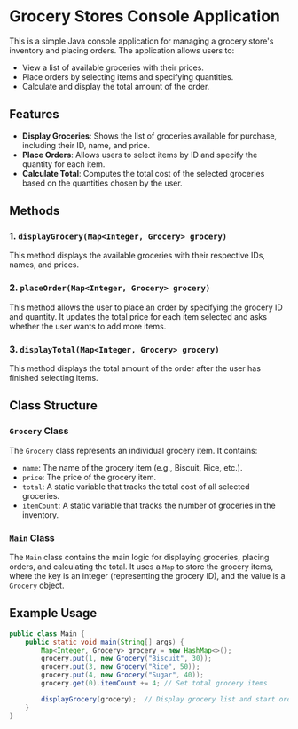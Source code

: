 # Grocery Stores Console Application

This is a simple Java console application for managing a grocery store's inventory and placing orders. The application allows users to:
- View a list of available groceries with their prices.
- Place orders by selecting items and specifying quantities.
- Calculate and display the total amount of the order.

## Features

- **Display Groceries**: Shows the list of groceries available for purchase, including their ID, name, and price.
- **Place Orders**: Allows users to select items by ID and specify the quantity for each item.
- **Calculate Total**: Computes the total cost of the selected groceries based on the quantities chosen by the user.

## Methods

### 1. `displayGrocery(Map<Integer, Grocery> grocery)`
This method displays the available groceries with their respective IDs, names, and prices.

### 2. `placeOrder(Map<Integer, Grocery> grocery)`
This method allows the user to place an order by specifying the grocery ID and quantity. It updates the total price for each item selected and asks whether the user wants to add more items.

### 3. `displayTotal(Map<Integer, Grocery> grocery)`
This method displays the total amount of the order after the user has finished selecting items.

## Class Structure

### `Grocery` Class
The `Grocery` class represents an individual grocery item. It contains:
- `name`: The name of the grocery item (e.g., Biscuit, Rice, etc.).
- `price`: The price of the grocery item.
- `total`: A static variable that tracks the total cost of all selected groceries.
- `itemCount`: A static variable that tracks the number of groceries in the inventory.

### `Main` Class
The `Main` class contains the main logic for displaying groceries, placing orders, and calculating the total. It uses a `Map` to store the grocery items, where the key is an integer (representing the grocery ID), and the value is a `Grocery` object.

## Example Usage

```java
public class Main {
    public static void main(String[] args) {
        Map<Integer, Grocery> grocery = new HashMap<>();
        grocery.put(1, new Grocery("Biscuit", 30));
        grocery.put(3, new Grocery("Rice", 50));
        grocery.put(4, new Grocery("Sugar", 40));
        grocery.get(0).itemCount += 4; // Set total grocery items

        displayGrocery(grocery);  // Display grocery list and start ordering
    }
}
